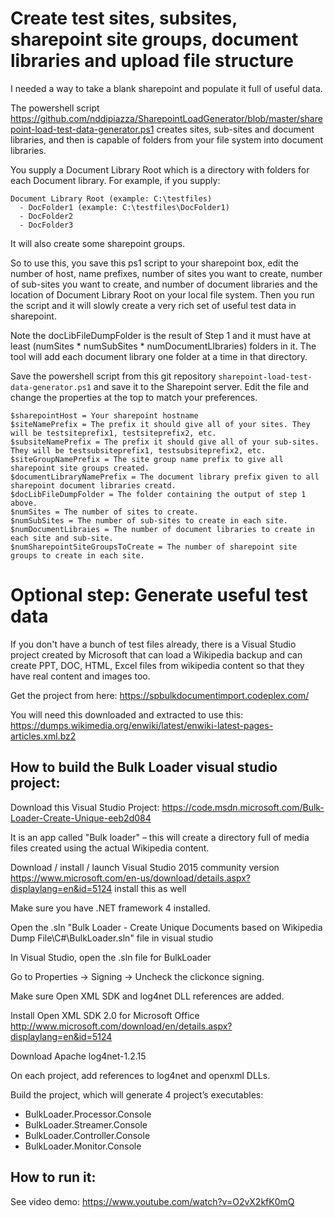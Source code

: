 # Create test sites, subsites, sharepoint site groups, document libraries and upload file structure

I needed a way to take a blank sharepoint and populate it full of useful data.

The powershell script https://github.com/nddipiazza/SharepointLoadGenerator/blob/master/sharepoint-load-test-data-generator.ps1 creates sites, sub-sites and document libraries, and then is capable of folders from your file system into document libraries.

You supply a Document Library Root which is a directory with folders for each Document library. For example, if you supply:

```
Document Library Root (example: C:\testfiles)
  - DocFolder1 (example: C:\testfiles\DocFolder1)
  - DocFolder2
  - DocFolder3
```

It will also create some sharepoint groups.

So to use this, you save this ps1 script to your sharepoint box, edit the number of host, name prefixes, number of sites you want to create, number of sub-sites you want to create, and number of document libraries and the location of Document Library Root on your local file system. Then you run the script and it will slowly create a very rich set of useful test data in sharepoint.

Note the docLibFileDumpFolder is the result of Step 1 and it must have at least (numSites * numSubSites * numDocumentLIbraries) folders in it. The tool will add each document library one folder at a time in that directory. 

Save the powershell script from this git repository `sharepoint-load-test-data-generator.ps1` and save it to the Sharepoint server. Edit the file and change the properties at the top to match your preferences. 

```
$sharepointHost = Your sharepoint hostname
$siteNamePrefix = The prefix it should give all of your sites. They will be testsiteprefix1, testsiteprefix2, etc.
$subsiteNamePrefix = The prefix it should give all of your sub-sites. They will be testsubsiteprefix1, testsubsiteprefix2, etc.
$siteGroupNamePrefix = The site group name prefix to give all sharepoint site groups created.
$documentLibraryNamePrefix = The document library prefix given to all sharepoint document libraries creatd.
$docLibFileDumpFolder = The folder containing the output of step 1 above.
$numSites = The number of sites to create.
$numSubSites = The number of sub-sites to create in each site.
$numDocumentLibraies = The number of document libraries to create in each site and sub-site.
$numSharepointSiteGroupsToCreate = The number of sharepoint site groups to create in each site. 
```
# Optional step: Generate useful test data

If you don't have a bunch of test files already, there is a Visual Studio project created by Microsoft that can load a Wikipedia backup and can create PPT, DOC, HTML, Excel files from wikipedia content so that they have real content and images too.

Get the project from here: https://spbulkdocumentimport.codeplex.com/

You will need this downloaded and extracted to use this: https://dumps.wikimedia.org/enwiki/latest/enwiki-latest-pages-articles.xml.bz2

## How to build the Bulk Loader visual studio project:

Download this Visual Studio Project:
https://code.msdn.microsoft.com/Bulk-Loader-Create-Unique-eeb2d084

It is an app called "Bulk loader" – this will create a directory full of media files created using the actual Wikipedia content.

Download / install / launch Visual Studio 2015 community version
https://www.microsoft.com/en-us/download/details.aspx?displaylang=en&id=5124 install this as well

Make sure you have .NET framework 4 installed.

Open the .sln "Bulk Loader - Create Unique Documents based on Wikipedia Dump File\C#\BulkLoader.sln" file in visual studio

In Visual Studio, open the .sln file for BulkLoader

Go to Properties → Signing → Uncheck the clickonce signing.

Make sure Open XML SDK and log4net DLL references are added.

Install Open XML SDK 2.0 for Microsoft Office
http://www.microsoft.com/download/en/details.aspx?displaylang=en&id=5124

Download Apache log4net-1.2.15

On each project, add references to log4net and openxml DLLs.

Build the project, which will generate 4 project’s executables:

 * BulkLoader.Processor.Console
 * BulkLoader.Streamer.Console
 * BulkLoader.Controller.Console
 * BulkLoader.Monitor.Console

## How to run it: 

See video demo: https://www.youtube.com/watch?v=O2vX2kfK0mQ
